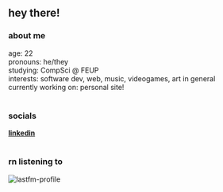 ## hey there! 

### about me 
age: 22 <br>
pronouns: he/they <br>
studying: CompSci @ FEUP <br>
interests: software dev, web, music, videogames, art in general <br>
currently working on: personal site!

#

### socials
[**linkedin**](https://www.linkedin.com/in/zmcastro/) 

#

### rn listening to
![lastfm-profile](https://github-readme-lastfm-stats.netlify.app/.netlify/functions/card?user=dyte_&theme=dark&show_scrobbles=true)
